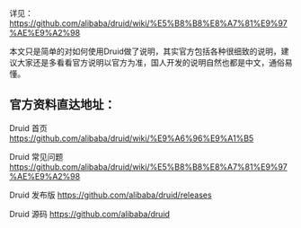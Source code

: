 详见：https://github.com/alibaba/druid/wiki/%E5%B8%B8%E8%A7%81%E9%97%AE%E9%A2%98

本文只是简单的对如何使用Druid做了说明，其实官方包括各种很细致的说明，建议大家还是多看看官方说明以官方为准，国人开发的说明自然也都是中文，通俗易懂。

## 官方资料直达地址：
Druid 首页 
https://github.com/alibaba/druid/wiki/%E9%A6%96%E9%A1%B5

Druid 常见问题 
https://github.com/alibaba/druid/wiki/%E5%B8%B8%E8%A7%81%E9%97%AE%E9%A2%98

Druid 发布版 
https://github.com/alibaba/druid/releases

Druid 源码 
https://github.com/alibaba/druid